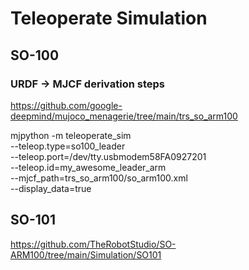 # Teleoperate Simulation

## SO-100

### URDF → MJCF derivation steps
https://github.com/google-deepmind/mujoco_menagerie/tree/main/trs_so_arm100



mjpython -m teleoperate_sim \
  --teleop.type=so100_leader \
  --teleop.port=/dev/tty.usbmodem58FA0927201 \
  --teleop.id=my_awesome_leader_arm \
  --mjcf_path=trs_so_arm100/so_arm100.xml \
  --display_data=true


## SO-101
https://github.com/TheRobotStudio/SO-ARM100/tree/main/Simulation/SO101
